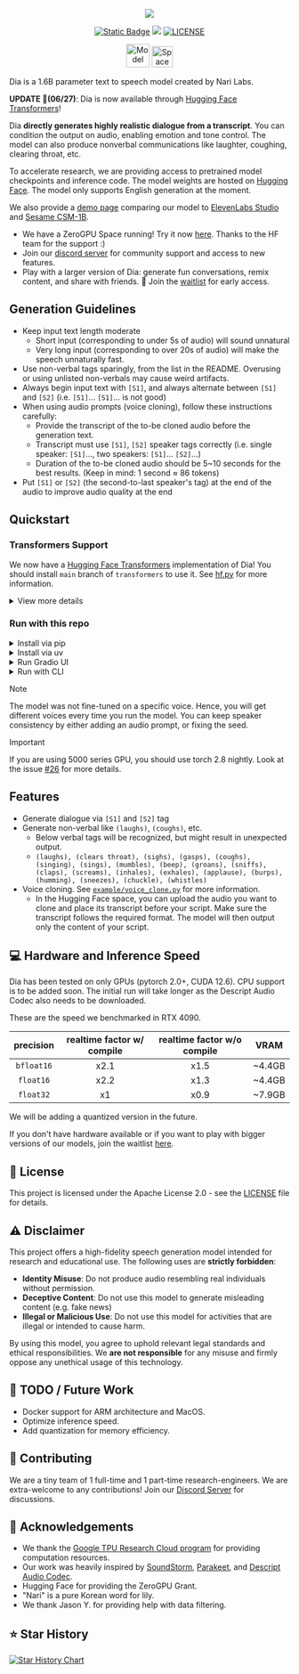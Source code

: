 <p align="center">
<a href="https://github.com/nari-labs/dia">
<img src="./dia/static/images/banner.png">
</a>
</p>
<p align="center">
<a href="https://tally.so/r/meokbo" target="_blank"><img alt="Static Badge" src="https://img.shields.io/badge/Join-Waitlist-white?style=for-the-badge"></a>
<a href="https://discord.gg/bJq6vjRRKv" target="_blank"><img src="https://img.shields.io/badge/Discord-Join%20Chat-7289DA?logo=discord&style=for-the-badge"></a>
<a href="https://github.com/nari-labs/dia/blob/main/LICENSE" target="_blank"><img src="https://img.shields.io/badge/License-Apache_2.0-blue.svg?style=for-the-badge" alt="LICENSE"></a>
</p>
<p align="center">
<a href="https://huggingface.co/nari-labs/Dia-1.6B-0626"><img src="https://huggingface.co/datasets/huggingface/badges/resolve/main/model-on-hf-lg-dark.svg" alt="Model on HuggingFace" height=42 ></a>
<a href="https://huggingface.co/spaces/nari-labs/Dia-1.6B-0626"><img src="https://huggingface.co/datasets/huggingface/badges/resolve/main/open-in-hf-spaces-lg-dark.svg" alt="Space on HuggingFace" height=38></a>
</p>

Dia is a 1.6B parameter text to speech model created by Nari Labs.

**UPDATE 🤗(06/27)**: Dia is now available through [Hugging Face Transformers](https://github.com/huggingface/transformers)!

Dia **directly generates highly realistic dialogue from a transcript**. You can condition the output on audio, enabling emotion and tone control. The model can also produce nonverbal communications like laughter, coughing, clearing throat, etc.

To accelerate research, we are providing access to pretrained model checkpoints and inference code. The model weights are hosted on [Hugging Face](https://huggingface.co/nari-labs/Dia-1.6B-0626). The model only supports English generation at the moment.

We also provide a [demo page](https://yummy-fir-7a4.notion.site/dia) comparing our model to [ElevenLabs Studio](https://elevenlabs.io/studio) and [Sesame CSM-1B](https://github.com/SesameAILabs/csm).

- We have a ZeroGPU Space running! Try it now [here](https://huggingface.co/spaces/nari-labs/Dia-1.6B-0626). Thanks to the HF team for the support :)
- Join our [discord server](https://discord.gg/bJq6vjRRKv) for community support and access to new features.
- Play with a larger version of Dia: generate fun conversations, remix content, and share with friends. 🔮 Join the [waitlist](https://tally.so/r/meokbo) for early access.

## Generation Guidelines

- Keep input text length moderate 
    - Short input (corresponding to under 5s of audio) will sound unnatural
    - Very long input (corresponding to over 20s of audio) will make the speech unnaturally fast.
- Use non-verbal tags sparingly, from the list in the README. Overusing or using unlisted non-verbals may cause weird artifacts.
- Always begin input text with `[S1]`, and always alternate between `[S1]` and `[S2]` (i.e. `[S1]`... `[S1]`... is not good)
- When using audio prompts (voice cloning), follow these instructions carefully:
    - Provide the transcript of the to-be cloned audio before the generation text.
    - Transcript must use `[S1]`, `[S2]` speaker tags correctly (i.e. single speaker: `[S1]`..., two speakers: `[S1]`... `[S2]`...)
    - Duration of the to-be cloned audio should be 5~10 seconds for the best results.
        (Keep in mind: 1 second ≈ 86 tokens)
- Put `[S1]` or `[S2]` (the second-to-last speaker's tag) at the end of the audio to improve audio quality at the end

## Quickstart

### Transformers Support

We now have a [Hugging Face Transformers](https://github.com/huggingface/transformers) implementation of Dia! You should install `main` branch of `transformers` to use it. See [hf.py](hf.py) for more information.

<details>
<summary>View more details</summary>

Install `main` branch of `transformers`

```bash
pip install git+https://github.com/huggingface/transformers.git
# or install with uv
uv pip install git+https://github.com/huggingface/transformers.git
```

Run `hf.py`. The file is as below.

```python
from transformers import AutoProcessor, DiaForConditionalGeneration


torch_device = "cuda"
model_checkpoint = "nari-labs/Dia-1.6B-0626"

text = [
    "[S1] Dia is an open weights text to dialogue model. [S2] You get full control over scripts and voices. [S1] Wow. Amazing. (laughs) [S2] Try it now on Git hub or Hugging Face."
]
processor = AutoProcessor.from_pretrained(model_checkpoint)
inputs = processor(text=text, padding=True, return_tensors="pt").to(torch_device)

model = DiaForConditionalGeneration.from_pretrained(model_checkpoint).to(torch_device)
outputs = model.generate(
    **inputs, max_new_tokens=3072, guidance_scale=3.0, temperature=1.8, top_p=0.90, top_k=45
)

outputs = processor.batch_decode(outputs)
processor.save_audio(outputs, "example.mp3")
```

</details>

### Run with this repo

<details>
<summary> Install via pip </summary>

```bash
# Clone this repository
git clone https://github.com/nari-labs/dia.git
cd dia

# Optionally
python -m venv .venv && source .venv/bin/activate

# Install dia
pip install -e .
```

Or you can install without cloning.

```bash
# Install directly from GitHub
pip install git+https://github.com/nari-labs/dia.git
```

Now, run some examples.

```bash
python example/simple.py
```
</details>


<details>
<summary>Install via uv</summary>

You need [uv](https://docs.astral.sh/uv/) to be installed.

```bash
# Clone this repository
git clone https://github.com/nari-labs/dia.git
cd dia
```

Run some examples directly.

```bash
uv run example/simple.py
```

</details>

<details>
<summary>Run Gradio UI</summary>

```bash
python app.py

# Or if you have uv installed
uv run app.py
```

</details>

<details>
<summary>Run with CLI</summary>

```bash
python cli.py --help

# Or if you have uv installed
uv run cli.py --help
```

</details>

> [!NOTE]
> The model was not fine-tuned on a specific voice. Hence, you will get different voices every time you run the model.
> You can keep speaker consistency by either adding an audio prompt, or fixing the seed.

> [!IMPORTANT]
> If you are using 5000 series GPU, you should use torch 2.8 nightly. Look at the issue [#26](https://github.com/nari-labs/dia/issues/26) for more details.

## Features

- Generate dialogue via `[S1]` and `[S2]` tag
- Generate non-verbal like `(laughs)`, `(coughs)`, etc.
  - Below verbal tags will be recognized, but might result in unexpected output.
  - `(laughs), (clears throat), (sighs), (gasps), (coughs), (singing), (sings), (mumbles), (beep), (groans), (sniffs), (claps), (screams), (inhales), (exhales), (applause), (burps), (humming), (sneezes), (chuckle), (whistles)`
- Voice cloning. See [`example/voice_clone.py`](example/voice_clone.py) for more information.
  - In the Hugging Face space, you can upload the audio you want to clone and place its transcript before your script. Make sure the transcript follows the required format. The model will then output only the content of your script.


## 💻 Hardware and Inference Speed

Dia has been tested on only GPUs (pytorch 2.0+, CUDA 12.6). CPU support is to be added soon.
The initial run will take longer as the Descript Audio Codec also needs to be downloaded.

These are the speed we benchmarked in RTX 4090.

| precision | realtime factor w/ compile | realtime factor w/o compile | VRAM |
|:-:|:-:|:-:|:-:|
| `bfloat16` | x2.1 | x1.5 | ~4.4GB |
| `float16` | x2.2 | x1.3 | ~4.4GB |
| `float32` | x1 | x0.9 | ~7.9GB |

We will be adding a quantized version in the future.

If you don't have hardware available or if you want to play with bigger versions of our models, join the waitlist [here](https://tally.so/r/meokbo).

## 🪪 License

This project is licensed under the Apache License 2.0 - see the [LICENSE](LICENSE) file for details.

## ⚠️ Disclaimer

This project offers a high-fidelity speech generation model intended for research and educational use. The following uses are **strictly forbidden**:

- **Identity Misuse**: Do not produce audio resembling real individuals without permission.
- **Deceptive Content**: Do not use this model to generate misleading content (e.g. fake news)
- **Illegal or Malicious Use**: Do not use this model for activities that are illegal or intended to cause harm.

By using this model, you agree to uphold relevant legal standards and ethical responsibilities. We **are not responsible** for any misuse and firmly oppose any unethical usage of this technology.

## 🔭 TODO / Future Work

- Docker support for ARM architecture and MacOS.
- Optimize inference speed.
- Add quantization for memory efficiency.

## 🤝 Contributing

We are a tiny team of 1 full-time and 1 part-time research-engineers. We are extra-welcome to any contributions!
Join our [Discord Server](https://discord.gg/bJq6vjRRKv) for discussions.

## 🤗 Acknowledgements

- We thank the [Google TPU Research Cloud program](https://sites.research.google/trc/about/) for providing computation resources.
- Our work was heavily inspired by [SoundStorm](https://arxiv.org/abs/2305.09636), [Parakeet](https://jordandarefsky.com/blog/2024/parakeet/), and [Descript Audio Codec](https://github.com/descriptinc/descript-audio-codec).
- Hugging Face for providing the ZeroGPU Grant.
- "Nari" is a pure Korean word for lily.
- We thank Jason Y. for providing help with data filtering.


## ⭐ Star History

<a href="https://www.star-history.com/#nari-labs/dia&Date">
 <picture>
   <source media="(prefers-color-scheme: dark)" srcset="https://api.star-history.com/svg?repos=nari-labs/dia&type=Date&theme=dark" />
   <source media="(prefers-color-scheme: light)" srcset="https://api.star-history.com/svg?repos=nari-labs/dia&type=Date" />
   <img alt="Star History Chart" src="https://api.star-history.com/svg?repos=nari-labs/dia&type=Date" />
 </picture>
</a>
